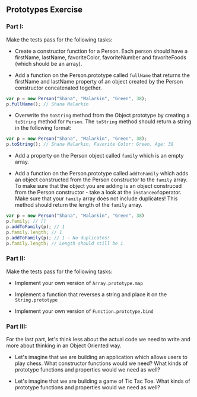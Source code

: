 ## Prototypes Exercise 

### Part I:

Make the tests pass for the following tasks:

- Create a constructor function for a Person. Each person should have a firstName, lastName, favoriteColor, favoriteNumber and favoriteFoods (which should be an array).

- Add a function on the Person.prototype called `fullName` that returns the firstName and lastName property of an object created by the Person constructor concatenated together.

```javascript
var p = new Person("Shana", "Malarkin", "Green", 38);
p.fullName(); // Shana Malarkin
```

- Overwrite the `toString` method from the Object prototype by creating a `toString` method for `Person`.  The `toString` method should return a string in the following format:


```javascript
var p = new Person("Shana", "Malarkin", "Green", 38);
p.toString(); // Shana Malarkin, Favorite Color: Green, Age: 38
```

- Add a property on the Person object called `family` which is an empty array.

- Add a function on the Person.prototype called `addToFamily` which adds an object constructed from the Person constructor to the `family` array. To make sure that the object you are adding is an object construced from the Person constructor - take a look at the `instanceof`operator. Make sure that your `family` array does not include duplicates! This method should return the length of the `family` array.

```javascript
var p = new Person("Shana", "Malarkin", "Green", 38) 
p.family; // []
p.addToFamily(p); // 1
p.family.length; // 1
p.addToFamily(p); // 1 - No duplicates!
p.family.length; // Length should still be 1
```

### Part II:

Make the tests pass for the following tasks:

- Implement your own version of `Array.prototype.map`

- Implement a function that reverses a string and place it on the `String.prototype`

- Implement your own version of `Function.prototype.bind`

### Part III:

For the last part, let's think less about the actual code we need to write and more about thinking in an Object Oriented way. 

- Let's imagine that we are building an application which allows users to play chess. What constructor functions would we need? What kinds of prototype functions and properties would we need as well?

- Let's imagine that we are building a game of Tic Tac Toe. What kinds of prototype functions and properties would we need as well?
